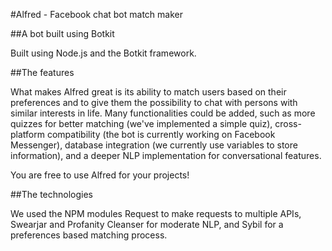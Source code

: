 #Alfred - Facebook chat bot match maker

##A bot built using Botkit

Built using Node.js and the Botkit framework.

##The features

What makes Alfred great is its ability to match users based on their preferences and to give them the possibility to chat with persons with similar interests in life. Many functionalities could be added, such as more quizzes for better matching (we've implemented a simple quiz), cross-platform compatibility (the bot is currently working on Facebook Messenger), database integration (we currently use variables to store information), and a deeper NLP implementation for conversational features.

You are free to use Alfred for your projects!

##The technologies

We used the NPM modules Request to make requests to multiple APIs, Swearjar and Profanity Cleanser for moderate NLP, and Sybil for a preferences based matching process.